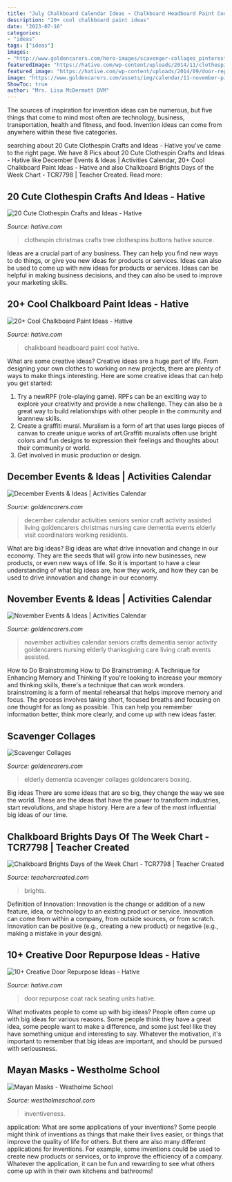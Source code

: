 ```yaml
---
title: "July Chalkboard Calendar Ideas ~ Chalkboard Headboard Paint Cool Hative"
description: "20+ cool chalkboard paint ideas"
date: "2023-07-16"
categories:
- "ideas"
tags: ["ideas"]
images:
- "http://www.goldencarers.com/hero-images/scavenger-collages_pinterest.jpg"
featuredImage: "https://hative.com/wp-content/uploads/2014/11/clothespin-crafts/14-christmas-tree-from-clothespins-and-buttons.jpg"
featured_image: "https://hative.com/wp-content/uploads/2014/09/door-repurpose-ideas/7-seating-coat-rack-units.jpg"
image: "https://www.goldencarers.com/assets/img/calendar/11-november-pinterest.jpg"
ShowToc: true
author: "Mrs. Lisa McDermott DVM"
---
```



The sources of inspiration for invention ideas can be numerous, but five things that come to mind most often are technology, business, transportation, health and fitness, and food. Invention ideas can come from anywhere within these five categories.

	

		
searching about 20 Cute Clothespin Crafts and Ideas - Hative you've came to the right page. We have 8 Pics about 20 Cute Clothespin Crafts and Ideas - Hative like December Events &amp; Ideas | Activities Calendar, 20+ Cool Chalkboard Paint Ideas - Hative and also Chalkboard Brights Days of the Week Chart - TCR7798 | Teacher Created. Read more:
		
    
## 20 Cute Clothespin Crafts And Ideas - Hative

<img loading=lazy src="https://hative.com/wp-content/uploads/2014/11/clothespin-crafts/14-christmas-tree-from-clothespins-and-buttons.jpg" onerror="this.onerror=null;this.src='https://tse1.mm.bing.net/th?id=OIP.CbO0zTCmBRPCqb37RhZVNwHaNe&amp;pid=15.1';" alt="20 Cute Clothespin Crafts and Ideas - Hative">

_Source: hative.com_

>clothespin christmas crafts tree clothespins buttons hative source. 

	

Ideas are a crucial part of any business. They can help you find new ways to do things, or give you new ideas for products or services. Ideas can also be used to come up with new ideas for products or services. Ideas can be helpful in making business decisions, and they can also be used to improve your marketing skills.

    
## 20+ Cool Chalkboard Paint Ideas - Hative

<img loading=lazy src="http://hative.com/wp-content/uploads/2014/09/chalkboard-paint-ideas/12-chalkboard-headboard.jpg" onerror="this.onerror=null;this.src='https://tse1.mm.bing.net/th?id=OIP.AFs5Dk4x2LRLA01v5-_QoQHaLD&amp;pid=15.1';" alt="20+ Cool Chalkboard Paint Ideas - Hative">

_Source: hative.com_

>chalkboard headboard paint cool hative. 

	

What are some creative ideas?
Creative ideas are a huge part of life. From designing your own clothes to working on new projects, there are plenty of ways to make things interesting. Here are some creative ideas that can help you get started: 
1. Try a newRPF (role-playing game). RPFs can be an exciting way to explore your creativity and provide a new challenge. They can also be a great way to build relationships with other people in the community and learnnew skills. 
2. Create a graffiti mural. Muralism is a form of art that uses large pieces of canvas to create unique works of art.Graffiti muralists often use bright colors and fun designs to expression their feelings and thoughts about their community or world. 
3. Get involved in music production or design.

    
## December Events &amp; Ideas | Activities Calendar

<img loading=lazy src="https://www.goldencarers.com/assets/img/calendar/12-december-pinterest.jpg" onerror="this.onerror=null;this.src='https://tse1.mm.bing.net/th?id=OIP.8xO4TywZTM_MfOcrDKGxqQHaMP&amp;pid=15.1';" alt="December Events &amp; Ideas | Activities Calendar">

_Source: goldencarers.com_

>december calendar activities seniors senior craft activity assisted living goldencarers christmas nursing care dementia events elderly visit coordinators working residents. 

	

What are big ideas?
Big ideas are what drive innovation and change in our economy. They are the seeds that will grow into new businesses, new products, or even new ways of life. So it is important to have a clear understanding of what big ideas are, how they work, and how they can be used to drive innovation and change in our economy.

    
## November Events &amp; Ideas | Activities Calendar

<img loading=lazy src="https://www.goldencarers.com/assets/img/calendar/11-november-pinterest.jpg" onerror="this.onerror=null;this.src='https://tse4.mm.bing.net/th?id=OIP.oLEPygfI9yTVB3z-1ii8KAHaMP&amp;pid=15.1';" alt="November Events &amp; Ideas | Activities Calendar">

_Source: goldencarers.com_

>november activities calendar seniors crafts dementia senior activity goldencarers nursing elderly thanksgiving care living craft events assisted. 

	

How to Do Brainstroming
How to Do Brainstroming: A Technique for Enhancing Memory and Thinking
If you're looking to increase your memory and thinking skills, there's a technique that can work wonders. brainstroming is a form of mental rehearsal that helps improve memory and focus. The process involves taking short, focused breaths and focusing on one thought for as long as possible. This can help you remember information better, think more clearly, and come up with new ideas faster.

    
## Scavenger Collages

<img loading=lazy src="http://www.goldencarers.com/hero-images/scavenger-collages_pinterest.jpg" onerror="this.onerror=null;this.src='https://tse3.mm.bing.net/th?id=OIP.qTNCUmpFZDH6m86ncBJPMAHaKz&amp;pid=15.1';" alt="Scavenger Collages">

_Source: goldencarers.com_

>elderly dementia scavenger collages goldencarers boxing. 

	

Big ideas
There are some ideas that are so big, they change the way we see the world. These are the ideas that have the power to transform industries, start revolutions, and shape history. Here are a few of the most influential big ideas of our time.

    
## Chalkboard Brights Days Of The Week Chart - TCR7798 | Teacher Created

<img loading=lazy src="https://cdn.teachercreated.com/covers/7798.png" onerror="this.onerror=null;this.src='https://tse4.mm.bing.net/th?id=OIP.EV_TzOiXr_rITKXVYm6bbwHaJl&amp;pid=15.1';" alt="Chalkboard Brights Days of the Week Chart - TCR7798 | Teacher Created">

_Source: teachercreated.com_

>brights. 

	

Definition of Innovation:
Innovation is the change or addition of a new feature, idea, or technology to an existing product or service. Innovation can come from within a company, from outside sources, or from scratch. Innovation can be positive (e.g., creating a new product) or negative (e.g., making a mistake in your design).

    
## 10+ Creative Door Repurpose Ideas - Hative

<img loading=lazy src="https://hative.com/wp-content/uploads/2014/09/door-repurpose-ideas/7-seating-coat-rack-units.jpg" onerror="this.onerror=null;this.src='https://tse1.mm.bing.net/th?id=OIP.wLHVDJkkoCltpry1NitdvwHaLH&amp;pid=15.1';" alt="10+ Creative Door Repurpose Ideas - Hative">

_Source: hative.com_

>door repurpose coat rack seating units hative. 

	

What motivates people to come up with big ideas?
People often come up with big ideas for various reasons. Some people think they have a great idea, some people want to make a difference, and some just feel like they have something unique and interesting to say. Whatever the motivation, it's important to remember that big ideas are important, and should be pursued with seriousness.

    
## Mayan Masks - Westholme School

<img loading=lazy src="https://www.westholmeschool.com/wp-content/uploads/2020/07/Image-10-750x1004.jpg" onerror="this.onerror=null;this.src='https://tse2.mm.bing.net/th?id=OIP.5Z3luw_VK-Fyn2LcDKz_TgHaJ6&amp;pid=15.1';" alt="Mayan Masks - Westholme School">

_Source: westholmeschool.com_

>inventiveness. 

	

application: What are some applications of your inventions?
Some people might think of inventions as things that make their lives easier, or things that improve the quality of life for others. But there are also many different applications for inventions. For example, some inventions could be used to create new products or services, or to improve the efficiency of a company. Whatever the application, it can be fun and rewarding to see what others come up with in their own kitchens and bathrooms!

